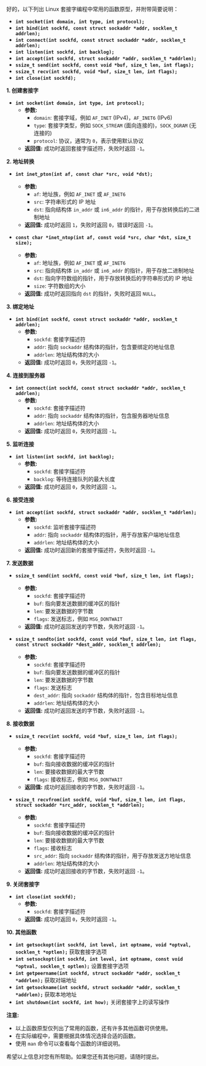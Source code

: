 好的，以下列出 Linux 套接字编程中常用的函数原型，并附带简要说明：

* **`int socket(int domain, int type, int protocol);`**
* **`int bind(int sockfd, const struct sockaddr *addr, socklen_t addrlen);`**
* **`int connect(int sockfd, const struct sockaddr *addr, socklen_t addrlen);`**
* **`int listen(int sockfd, int backlog);`**
* **`int accept(int sockfd, struct sockaddr *addr, socklen_t *addrlen);`**
* **`ssize_t send(int sockfd, const void *buf, size_t len, int flags);`**
* **`ssize_t recv(int sockfd, void *buf, size_t len, int flags);`**
* **`int close(int sockfd);`**

**1. 创建套接字**

* **`int socket(int domain, int type, int protocol);`**
    * **参数:**
        * `domain`: 套接字域，例如 `AF_INET` (IPv4)，`AF_INET6` (IPv6)
        * `type`: 套接字类型，例如 `SOCK_STREAM` (面向连接的)，`SOCK_DGRAM` (无连接的)
        * `protocol`: 协议，通常为 `0`，表示使用默认协议
    * **返回值:** 成功时返回套接字描述符，失败时返回 `-1`。

**2. 地址转换**

* **`int inet_pton(int af, const char *src, void *dst);`**
    * **参数:**
        * `af`: 地址族，例如 `AF_INET` 或 `AF_INET6`
        * `src`: 字符串形式的 IP 地址
        * `dst`: 指向结构体 `in_addr` 或 `in6_addr` 的指针，用于存放转换后的二进制地址
    * **返回值:** 成功时返回 `1`，失败时返回 `0`，错误时返回 `-1`。

* **`const char *inet_ntop(int af, const void *src, char *dst, size_t size);`**
    * **参数:**
        * `af`: 地址族，例如 `AF_INET` 或 `AF_INET6`
        * `src`: 指向结构体 `in_addr` 或 `in6_addr` 的指针，用于存放二进制地址
        * `dst`: 指向字符数组的指针，用于存放转换后的字符串形式的 IP 地址
        * `size`: 字符数组的大小
    * **返回值:** 成功时返回指向 `dst` 的指针，失败时返回 `NULL`。

**3. 绑定地址**

* **`int bind(int sockfd, const struct sockaddr *addr, socklen_t addrlen);`**
    * **参数:**
        * `sockfd`: 套接字描述符
        * `addr`: 指向 `sockaddr` 结构体的指针，包含要绑定的地址信息
        * `addrlen`: 地址结构体的大小
    * **返回值:** 成功时返回 `0`，失败时返回 `-1`。

**4. 连接到服务器**

* **`int connect(int sockfd, const struct sockaddr *addr, socklen_t addrlen);`**
    * **参数:**
        * `sockfd`: 套接字描述符
        * `addr`: 指向 `sockaddr` 结构体的指针，包含服务器地址信息
        * `addrlen`: 地址结构体的大小
    * **返回值:** 成功时返回 `0`，失败时返回 `-1`。

**5. 监听连接**

* **`int listen(int sockfd, int backlog);`**
    * **参数:**
        * `sockfd`: 套接字描述符
        * `backlog`: 等待连接队列的最大长度
    * **返回值:** 成功时返回 `0`，失败时返回 `-1`。

**6. 接受连接**

* **`int accept(int sockfd, struct sockaddr *addr, socklen_t *addrlen);`**
    * **参数:**
        * `sockfd`: 监听套接字描述符
        * `addr`: 指向 `sockaddr` 结构体的指针，用于存放客户端地址信息
        * `addrlen`: 地址结构体的大小
    * **返回值:** 成功时返回新的套接字描述符，失败时返回 `-1`。

**7. 发送数据**

* **`ssize_t send(int sockfd, const void *buf, size_t len, int flags);`**
    * **参数:**
        * `sockfd`: 套接字描述符
        * `buf`: 指向要发送数据的缓冲区的指针
        * `len`: 要发送数据的字节数
        * `flags`: 发送标志，例如 `MSG_DONTWAIT`
    * **返回值:** 成功时返回发送的字节数，失败时返回 `-1`。

* **`ssize_t sendto(int sockfd, const void *buf, size_t len, int flags, const struct sockaddr *dest_addr, socklen_t addrlen);`**
    * **参数:**
        * `sockfd`: 套接字描述符
        * `buf`: 指向要发送数据的缓冲区的指针
        * `len`: 要发送数据的字节数
        * `flags`: 发送标志
        * `dest_addr`: 指向 `sockaddr` 结构体的指针，包含目标地址信息
        * `addrlen`: 地址结构体的大小
    * **返回值:** 成功时返回发送的字节数，失败时返回 `-1`。

**8. 接收数据**

* **`ssize_t recv(int sockfd, void *buf, size_t len, int flags);`**
    * **参数:**
        * `sockfd`: 套接字描述符
        * `buf`: 指向接收数据的缓冲区的指针
        * `len`: 要接收数据的最大字节数
        * `flags`: 接收标志，例如 `MSG_DONTWAIT`
    * **返回值:** 成功时返回接收的字节数，失败时返回 `-1`。

* **`ssize_t recvfrom(int sockfd, void *buf, size_t len, int flags, struct sockaddr *src_addr, socklen_t *addrlen);`**
    * **参数:**
        * `sockfd`: 套接字描述符
        * `buf`: 指向接收数据的缓冲区的指针
        * `len`: 要接收数据的最大字节数
        * `flags`: 接收标志
        * `src_addr`: 指向 `sockaddr` 结构体的指针，用于存放发送方地址信息
        * `addrlen`: 地址结构体的大小
    * **返回值:** 成功时返回接收的字节数，失败时返回 `-1`。

**9. 关闭套接字**

* **`int close(int sockfd);`**
    * **参数:**
        * `sockfd`: 套接字描述符
    * **返回值:** 成功时返回 `0`，失败时返回 `-1`。


**10. 其他函数**

* **`int getsockopt(int sockfd, int level, int optname, void *optval, socklen_t *optlen);`**  获取套接字选项
* **`int setsockopt(int sockfd, int level, int optname, const void *optval, socklen_t optlen);`** 设置套接字选项
* **`int getpeername(int sockfd, struct sockaddr *addr, socklen_t *addrlen);`** 获取对端地址
* **`int getsockname(int sockfd, struct sockaddr *addr, socklen_t *addrlen);`** 获取本地地址
* **`int shutdown(int sockfd, int how);`** 关闭套接字上的读写操作


**注意:**

* 以上函数原型仅列出了常用的函数，还有许多其他函数可供使用。
* 在实际编程中，需要根据具体情况选择合适的函数。
* 使用 `man` 命令可以查看每个函数的详细说明。


希望以上信息对您有所帮助。如果您还有其他问题，请随时提出。
